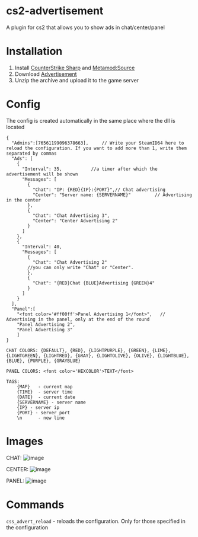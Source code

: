 # cs2-advertisement
A plugin for cs2 that allows you to show ads in chat/center/panel

# Installation
1. Install [CounterStrike Sharp](https://github.com/roflmuffin/CounterStrikeSharp) and [Metamod:Source](https://www.sourcemm.net/downloads.php/?branch=master)
3. Download [Advertisement](https://github.com/partiusfabaa/cs2-advertisement/releases/tag/v1.0.1)
4. Unzip the archive and upload it to the game server

# Config
The config is created automatically in the same place where the dll is located
```
{
  "Admins":[76561199096378663],		// Write your SteamID64 here to reload the configuration. If you want to add more than 1, write them separated by commas
  "Ads": [
    {
      "Interval": 35,			//a timer after which the advertisement will be shown
      "Messages": [
        {
          "Chat": "IP: {RED}{IP}:{PORT}",// Chat advertising
          "Center": "Server name: {SERVERNAME}" 		// Advertising in the center
        },
        {
          "Chat": "Chat Advertising 3",
          "Center": "Center Advertising 2"
        }
      ]
    },
    {
      "Interval": 40,
      "Messages": [
        {
          "Chat": "Chat Advertising 2"
		//you can only write "Chat" or "Center".
        },
        {
          "Chat": "{RED}Chat {BLUE}Advertising {GREEN}4"
        }
      ]
    }
  ],
  "Panel":[
	"<font color='#ff00ff'>Panel Advertising 1</font>",   // Advertising in the panel, only at the end of the round
	"Panel Advertising 2",
	"Panel Advertising 3"
	]
}

CHAT COLORS: {DEFAULT}, {RED}, {LIGHTPURPLE}, {GREEN}, {LIME}, {LIGHTGREEN}, {LIGHTRED}, {GRAY}, {LIGHTOLIVE}, {OLIVE}, {LIGHTBLUE}, {BLUE}, {PURPLE}, {GRAYBLUE}
	
PANEL COLORS: <font color='HEXCOLOR'>TEXT</font>
	
TAGS:
	{MAP} 	- current map
	{TIME} 	- server time
	{DATE} 	- current date
	{SERVERNAME} - server name
	{IP} - server ip
	{PORT} - server port
	\n		- new line
```

# Images
CHAT:
![image](https://github.com/partiusfabaa/cs2-advertisement/assets/96542489/c6b008b4-9b66-4d8a-9cd8-c40505d0f1c3)

CENTER:
![image](https://github.com/partiusfabaa/cs2-advertisement/assets/96542489/5f56cb66-6aac-423a-b7d0-efa066e37da4)

PANEL:
![image](https://github.com/partiusfabaa/cs2-advertisement/assets/96542489/cd1e788f-9e8e-4276-a90c-e08d8adb21f5)

# Commands
`css_advert_reload` - reloads the configuration. Only for those specified in the configuration
